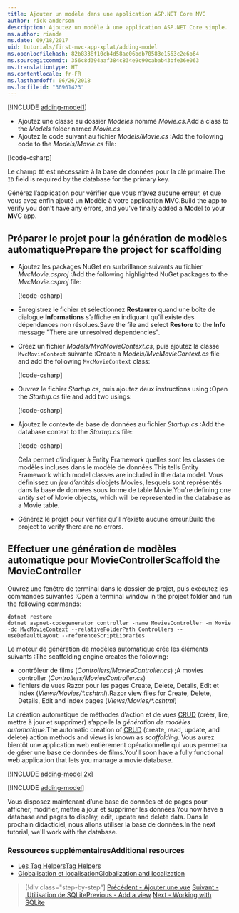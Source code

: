 ```yaml
---
title: Ajouter un modèle dans une application ASP.NET Core MVC
author: rick-anderson
description: Ajoutez un modèle à une application ASP.NET Core simple.
ms.author: riande
ms.date: 09/18/2017
uid: tutorials/first-mvc-app-xplat/adding-model
ms.openlocfilehash: 82b8338f10cb4d58ae06bdb70583e1563c2e6b64
ms.sourcegitcommit: 356c8d394aaf384c834e9c90cabab43bfe36e063
ms.translationtype: HT
ms.contentlocale: fr-FR
ms.lasthandoff: 06/26/2018
ms.locfileid: "36961423"
---
```

[!INCLUDE [adding-model1](../../includes/mvc-intro/adding-model1.md)]

* <span data-ttu-id="75a21-103">Ajoutez une classe au dossier *Modèles* nommé *Movie.cs*.</span><span class="sxs-lookup"><span data-stu-id="75a21-103">Add a class to the *Models* folder named *Movie.cs*.</span></span>
* <span data-ttu-id="75a21-104">Ajoutez le code suivant au fichier *Models/Movie.cs* :</span><span class="sxs-lookup"><span data-stu-id="75a21-104">Add the following code to the *Models/Movie.cs* file:</span></span>

[!code-csharp[](../../tutorials/first-mvc-app/start-mvc/sample/MvcMovie/Models/MovieNoEF.cs?name=snippet_1)]

<span data-ttu-id="75a21-105">Le champ `ID` est nécessaire à la base de données pour la clé primaire.</span><span class="sxs-lookup"><span data-stu-id="75a21-105">The `ID` field is required by the database for the primary key.</span></span> 

<span data-ttu-id="75a21-106">Générez l’application pour vérifier que vous n’avez aucune erreur, et que vous avez enfin ajouté un **M**odèle à votre application **M**VC.</span><span class="sxs-lookup"><span data-stu-id="75a21-106">Build the app to verify you don't have any errors, and you've finally added a **M**odel to your **M**VC app.</span></span>

## <a name="prepare-the-project-for-scaffolding"></a><span data-ttu-id="75a21-107">Préparer le projet pour la génération de modèles automatique</span><span class="sxs-lookup"><span data-stu-id="75a21-107">Prepare the project for scaffolding</span></span>

- <span data-ttu-id="75a21-108">Ajoutez les packages NuGet en surbrillance suivants au fichier *MvcMovie.csproj* :</span><span class="sxs-lookup"><span data-stu-id="75a21-108">Add the following highlighted NuGet packages to the *MvcMovie.csproj* file:</span></span>
             
   [!code-csharp[](start-mvc/sample/MvcMovie/MvcMovie.csproj?highlight=7,10)]

- <span data-ttu-id="75a21-109">Enregistrez le fichier et sélectionnez **Restaurer** quand une boîte de dialogue **Informations** s’affiche en indiquant qu’il existe des dépendances non résolues.</span><span class="sxs-lookup"><span data-stu-id="75a21-109">Save the file and select **Restore** to the **Info** message "There are unresolved dependencies".</span></span>
- <span data-ttu-id="75a21-110">Créez un fichier *Models/MvcMovieContext.cs*, puis ajoutez la classe `MvcMovieContext` suivante :</span><span class="sxs-lookup"><span data-stu-id="75a21-110">Create a *Models/MvcMovieContext.cs* file and add the following `MvcMovieContext` class:</span></span>

   [!code-csharp[](start-mvc/sample/MvcMovie/Models/MvcMovieContext.cs)]
   
- <span data-ttu-id="75a21-111">Ouvrez le fichier *Startup.cs*, puis ajoutez deux instructions using :</span><span class="sxs-lookup"><span data-stu-id="75a21-111">Open the *Startup.cs* file and add two usings:</span></span>

   [!code-csharp[](start-mvc/sample/MvcMovie/Startup.cs?name=snippet1&highlight=1,2)]

- <span data-ttu-id="75a21-112">Ajoutez le contexte de base de données au fichier *Startup.cs* :</span><span class="sxs-lookup"><span data-stu-id="75a21-112">Add the database context to the *Startup.cs* file:</span></span>

   [!code-csharp[](start-mvc/sample/MvcMovie/Startup.cs?name=snippet2&highlight=6-7)]

  <span data-ttu-id="75a21-113">Cela permet d’indiquer à Entity Framework quelles sont les classes de modèles incluses dans le modèle de données.</span><span class="sxs-lookup"><span data-stu-id="75a21-113">This tells Entity Framework which model classes are included in the data model.</span></span> <span data-ttu-id="75a21-114">Vous définissez un *jeu d’entités* d’objets Movies, lesquels sont représentés dans la base de données sous forme de table Movie.</span><span class="sxs-lookup"><span data-stu-id="75a21-114">You're defining one *entity set* of Movie objects, which will be represented in the database as a Movie table.</span></span>

- <span data-ttu-id="75a21-115">Générez le projet pour vérifier qu’il n’existe aucune erreur.</span><span class="sxs-lookup"><span data-stu-id="75a21-115">Build the project to verify there are no errors.</span></span>

## <a name="scaffold-the-moviecontroller"></a><span data-ttu-id="75a21-116">Effectuer une génération de modèles automatique pour MovieController</span><span class="sxs-lookup"><span data-stu-id="75a21-116">Scaffold the MovieController</span></span>

<span data-ttu-id="75a21-117">Ouvrez une fenêtre de terminal dans le dossier de projet, puis exécutez les commandes suivantes :</span><span class="sxs-lookup"><span data-stu-id="75a21-117">Open a terminal window in the project folder and run the following commands:</span></span>

```
dotnet restore
dotnet aspnet-codegenerator controller -name MoviesController -m Movie -dc MvcMovieContext --relativeFolderPath Controllers --useDefaultLayout --referenceScriptLibraries 
```
<span data-ttu-id="75a21-118">Le moteur de génération de modèles automatique crée les éléments suivants :</span><span class="sxs-lookup"><span data-stu-id="75a21-118">The scaffolding engine creates the following:</span></span>

* <span data-ttu-id="75a21-119">contrôleur de films (*Controllers/MoviesController.cs*) ;</span><span class="sxs-lookup"><span data-stu-id="75a21-119">A movies controller (*Controllers/MoviesController.cs*)</span></span>
* <span data-ttu-id="75a21-120">fichiers de vues Razor pour les pages Create, Delete, Details, Edit et Index (*Views/Movies/\*.cshtml*).</span><span class="sxs-lookup"><span data-stu-id="75a21-120">Razor view files for Create, Delete, Details, Edit and Index pages (*Views/Movies/\*.cshtml*)</span></span>

<span data-ttu-id="75a21-121">La création automatique de méthodes d’action et de vues [CRUD](https://wikipedia.org/wiki/Create,_read,_update_and_delete) (créer, lire, mettre à jour et supprimer) s’appelle la *génération de modèles automatique*.</span><span class="sxs-lookup"><span data-stu-id="75a21-121">The automatic creation of [CRUD](https://wikipedia.org/wiki/Create,_read,_update_and_delete) (create, read, update, and delete) action methods and views is known as *scaffolding*.</span></span> <span data-ttu-id="75a21-122">Vous aurez bientôt une application web entièrement opérationnelle qui vous permettra de gérer une base de données de films.</span><span class="sxs-lookup"><span data-stu-id="75a21-122">You'll soon have a fully functional web application that lets you manage a movie database.</span></span>

[!INCLUDE [adding-model 2x](../../includes/mvc-intro/adding-model2xp.md)]

[!INCLUDE [adding-model](../../includes/mvc-intro/adding-model3.md)]

<span data-ttu-id="75a21-123">Vous disposez maintenant d’une base de données et de pages pour afficher, modifier, mettre à jour et supprimer les données.</span><span class="sxs-lookup"><span data-stu-id="75a21-123">You now have a database and pages to display, edit, update and delete data.</span></span> <span data-ttu-id="75a21-124">Dans le prochain didacticiel, nous allons utiliser la base de données.</span><span class="sxs-lookup"><span data-stu-id="75a21-124">In the next tutorial, we'll work with the database.</span></span>

### <a name="additional-resources"></a><span data-ttu-id="75a21-125">Ressources supplémentaires</span><span class="sxs-lookup"><span data-stu-id="75a21-125">Additional resources</span></span>

* [<span data-ttu-id="75a21-126">Les Tag Helpers</span><span class="sxs-lookup"><span data-stu-id="75a21-126">Tag Helpers</span></span>](xref:mvc/views/tag-helpers/intro)
* [<span data-ttu-id="75a21-127">Globalisation et localisation</span><span class="sxs-lookup"><span data-stu-id="75a21-127">Globalization and localization</span></span>](xref:fundamentals/localization)

> [!div class="step-by-step"]
> <span data-ttu-id="75a21-128">[Précédent - Ajouter une vue](adding-view.md)
> [Suivant - Utilisation de SQLite](working-with-sql.md)</span><span class="sxs-lookup"><span data-stu-id="75a21-128">[Previous - Add a view](adding-view.md)
[Next - Working with SQLite](working-with-sql.md)</span></span>

